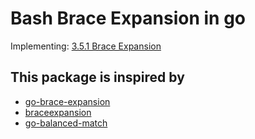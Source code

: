 # Bash Brace Expansion in go

Implementing: [3.5.1 Brace Expansion][bash-be]

## This package is inspired by
- [go-brace-expansion]
- [braceexpansion]
- [go-balanced-match]

<!-- LINKS -->
[bash-be]: https://www.gnu.org/software/bash/manual/html_node/Brace-Expansion.html
[go-brace-expansion]: https://github.com/kujtimiihoxha/go-brace-expansion
[braceexpansion]: https://github.com/thomasheller/braceexpansion
[go-balanced-match]: https://github.com/kujtimiihoxha/go-balanced-match
